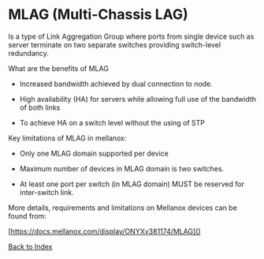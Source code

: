 # MLAG (Multi-Chassis LAG)

Is a type of Link Aggregation Group where ports from single device such as server terminate on two separate switches providing switch-level redundancy.


What are the benefits of MLAG


* Increased bandwidth achieved by dual connection to node.
    
* High availability (HA) for servers while allowing full use of the bandwidth of both links

* To achieve HA on a switch level without the using of STP


Key limitations of MLAG in mellanox: 

* Only one MLAG domain supported per device

* Maximum number of devices in MLAG domain is two switches.

* At least one port per switch (in MLAG domain) MUST be reserved for inter-switch link.

More details, requirements and limitations on Mellanox devices can be found from: 

[https://docs.mellanox.com/display/ONYXv381174/MLAG]()

[Back to Index](./index.md)
